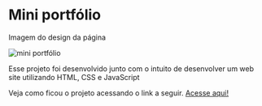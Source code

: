 <h1> Mini portfólio </h1>

<div class="container">
    <p> Imagem do design da página </p>
    <img src="" alt="mini portfólio">
</div>

<p>Esse projeto foi desenvolvido junto com o intuito de desenvolver um web site utilizando HTML, CSS e JavaScript</p>

<p> Veja como ficou o projeto acessando o link a seguir. <a href="https://kaue-dev.github.io/mini-portfolio/">Acesse aqui!</a></p>
